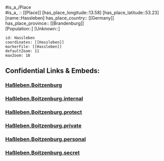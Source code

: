 ﻿---
location: [53.23,13.58] 
mapzoom: [7,12] 
mapmarker: city 
type: City
tags:
- geo/City


SpocWebEntityId: 30796
isDeleted: false
confidential: public

---
#is_a_/Place  
#is_a_ :: [[Place]] 
[has_place_longitude::13.58] 
[has_place_latitude::53.23] 
[name::Hassleben] 
has_place_country:: [[Germany]]  
has_place_province:: [[Brandenburg]]  
[Population::] 
[Unknown::] 


```leaflet
id: Hassleben
coordinates: [[Hassleben]] 
markerFile: [[Hassleben]] 
defaultZoom: 11 
maxZoom: 18
```


## Confidential Links & Embeds: 

### [Haßleben,Boitzenburg](/_public/Earth/Continent/Europe/Europe~Central/Germany/Germany~East/Brandenburg/counties~Brandenburg/Uckermark/cities~Uckermark/Boitzenburger_Land/Haßleben,Boitzenburg.md) 

### [Haßleben,Boitzenburg.internal](/_internal/Earth/Continent/Europe/Europe~Central/Germany/Germany~East/Brandenburg/counties~Brandenburg/Uckermark/cities~Uckermark/Boitzenburger_Land/Haßleben,Boitzenburg.internal.md) 

### [Haßleben,Boitzenburg.protect](/_protect/Earth/Continent/Europe/Europe~Central/Germany/Germany~East/Brandenburg/counties~Brandenburg/Uckermark/cities~Uckermark/Boitzenburger_Land/Haßleben,Boitzenburg.protect.md) 

### [Haßleben,Boitzenburg.private](/_private/Earth/Continent/Europe/Europe~Central/Germany/Germany~East/Brandenburg/counties~Brandenburg/Uckermark/cities~Uckermark/Boitzenburger_Land/Haßleben,Boitzenburg.private.md) 

### [Haßleben,Boitzenburg.personal](/_personal/Earth/Continent/Europe/Europe~Central/Germany/Germany~East/Brandenburg/counties~Brandenburg/Uckermark/cities~Uckermark/Boitzenburger_Land/Haßleben,Boitzenburg.personal.md) 

### [Haßleben,Boitzenburg.secret](/_secret/Earth/Continent/Europe/Europe~Central/Germany/Germany~East/Brandenburg/counties~Brandenburg/Uckermark/cities~Uckermark/Boitzenburger_Land/Haßleben,Boitzenburg.secret.md) 
